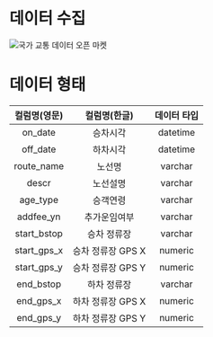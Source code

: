 # 데이터 수집 

![국가 교통 데이터 오픈 마켓](https://www.bigdata-transportation.kr)

# 데이터 형태

| 컬럼명(영문)  |컬럼명(한글) |데이터 타입   | 
|:-:|:-:|:-:|
| on_date   | 승차시각  | datetime  |
|off_date   | 하차시각  | datetime  | 
| route_name  | 노선명  |varchar  | 
| descr    |노선설명   |varchar   |   
| age_type   |승객연령   |varchar   |
|addfee_yn  | 추가운임여부 | varchar  |   
|start_bstop  |승차 정류장   | varchar  |  
|  start_gps_x   |승차 정류장 GPS X   | numeric |
|start_gps_y  | 승차 정류장 GPS Y  |  numeric |
|end_bstop|하차 정류장 | varchar|
|end_gps_x|하차 정류장 GPS X| numeric|
|end_gps_y|하차 정류장 GPS Y| numeric|
